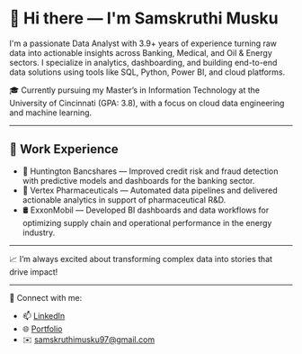 # 👋 Hi there — I'm Samskruthi Musku

I'm a passionate Data Analyst with 3.9+ years of experience turning raw data into actionable insights across Banking, Medical, and Oil & Energy sectors. I specialize in analytics, dashboarding, and building end-to-end data solutions using tools like SQL, Python, Power BI, and cloud platforms.

🎓 Currently pursuing my Master’s in Information Technology at the University of Cincinnati (GPA: 3.8), with a focus on cloud data engineering and machine learning.

---

## 💼 Work Experience

- 🏦 Huntington Bancshares — Improved credit risk and fraud detection with predictive models and dashboards for the banking sector.
- 🧬 Vertex Pharmaceuticals — Automated data pipelines and delivered actionable analytics in support of pharmaceutical R&D.
- 🛢️ ExxonMobil — Developed BI dashboards and data workflows for optimizing supply chain and operational performance in the energy industry.

---

📈 I’m always excited about transforming complex data into stories that drive impact!

---

🔗 Connect with me:  
- 📫 [LinkedIn](https://www.linkedin.com/in/samskruthi-musku/)  
- 🌐 [Portfolio](https://samskruthireddy088.wixsite.com/my-site-2)  
- ✉️ samskruthimusku97@gmail.com
